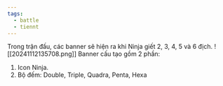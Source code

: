 ```yaml
---
tags:
  - battle
  - tiennt
---
```

Trong trận đấu, các banner sẽ hiện ra khi Ninja giết 2, 3, 4, 5 và 6 địch.
![[20241112135708.png]]
Banner cấu tạo gồm 2 phần: 
1. Icon Ninja.
2. Bộ đếm: Double, Triple, Quadra, Penta, Hexa